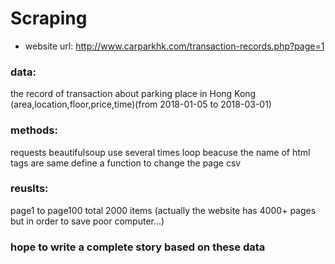 # Scraping 
 
* website url:
  http://www.carparkhk.com/transaction-records.php?page=1

### data:
  the record of transaction about parking place in Hong Kong (area,location,floor,price,time)(from 2018-01-05 to 2018-03-01)

### methods:
  requests
  beautifulsoup
  use several times loop beacuse the name of html tags are same
  define a function to change the page
  csv
  
### reuslts:
  page1 to page100 total 2000 items
  (actually the website has 4000+ pages but in order to save poor computer...)

### hope to write a complete story based on these data
